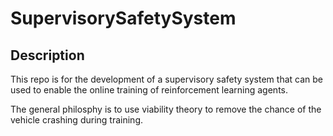 # SupervisorySafetySystem

## Description

This repo is for the development of a supervisory safety system that can be used to enable the online training of reinforcement learning agents.

The general philosphy is to use viability theory to remove the chance of the vehicle crashing during training.

